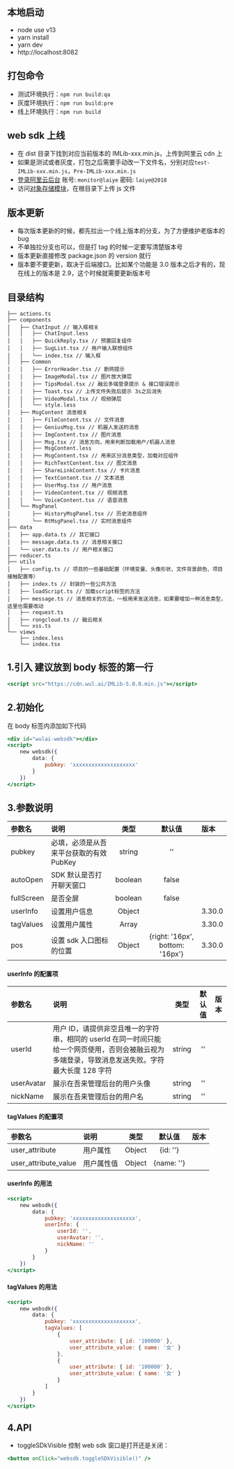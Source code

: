 ## 本地启动

- node use v13
- yarn install
- yarn dev
- http://localhost:8082

## 打包命令

- 测试环境执行：`npm run build:qa`
- 灰度环境执行：`npm run build:pre`
- 线上环境执行：`npm run build`

## web sdk 上线

- 在 dist 目录下找到对应当前版本的 IMLib-xxx.min.js，上传到阿里云 cdn 上
- 如果是测试或者灰度，打包之后需要手动改一下文件名，分别对应`test-IMLib-xxx.min.js`，`Pre-IMLib-xxx.min.js`
- [登录阿里云后台](https://signin.aliyun.com/laiye/login.htm) 账号: `monitor@laiye` 密码: `laiye@2018`
- 访问[对象存储模块](https://oss.console.aliyun.com/bucket/oss-cn-beijing/saas-frontend/object?path=)，在根目录下上传 js 文件

## 版本更新

- 每次版本更新的时候，都先拉出一个线上版本的分支，为了方便维护老版本的 bug
- 不单独拉分支也可以，但是打 tag 的时候一定要写清楚版本号
- 版本更新直接修改 package.json 的 version 就行
- 版本要不要更新，取决于后端接口。比如某个功能是 3.0 版本之后才有的，现在线上的版本是 2.9，这个时候就需要更新版本号

## 目录结构

```
├── actions.ts
├── components
│   ├── ChatInput // 输入框相关
│   │   ├── ChatInput.less
│   │   ├── QuickReply.tsx // 预置回复组件
│   │   ├── SugList.tsx // 用户输入联想组件
│   │   └── index.tsx // 输入框
│   ├── Common
│   │   ├── ErrorHeader.tsx // 断网提示
│   │   ├── ImageModal.tsx // 图片放大弹层
│   │   ├── TipsModal.tsx // 融云多端登录提示 & 接口错误提示
│   │   ├── Toast.tsx // 上传文件失败后提示 3s之后消失
│   │   ├── VideoModal.tsx // 视频弹层
│   │   └── style.less
│   ├── MsgContent 消息相关
│   │   ├── FileContent.tsx // 文件消息
│   │   ├── GeniusMsg.tsx // 机器人发送的消息
│   │   ├── ImgContent.tsx // 图片消息
│   │   ├── Msg.tsx // 消息方向，用来判断加载用户/机器人消息
│   │   ├── MsgContent.less
│   │   ├── MsgContent.tsx // 用来区分消息类型，加载对应组件
│   │   ├── RichTextContent.tsx // 图文消息
│   │   ├── ShareLinkContent.tsx // 卡片消息
│   │   ├── TextContent.tsx // 文本消息
│   │   ├── UserMsg.tsx // 用户消息
│   │   ├── VideoContent.tsx // 视频消息
│   │   └── VoiceContent.tsx // 语音消息
│   └── MsgPanel
│       ├── HistoryMsgPanel.tsx // 历史消息组件
│       └── RtMsgPanel.tsx // 实时消息组件
├── data
│   ├── app.data.ts // 其它接口
│   ├── message.data.ts // 消息相关接口
│   └── user.data.ts // 用户相关接口
├── reducer.ts
├── utils
│   ├── config.ts // 项目的一些基础配置（环境变量、头像形状、文件背景颜色、项目接触配置等）
│   ├── index.ts // 封装的一些公共方法
│   ├── loadScript.ts // 加载script标签的方法
│   ├── message.ts // 消息相关的方法，一般用来发送消息，如果要增加一种消息类型，这里也需要改动
│   ├── request.ts
│   ├── rongcloud.ts // 融云相关
│   └── xss.ts
└── views
    ├── index.less
    └── index.tsx
```

## 1.引入 建议放到 body 标签的第一行

```jsx
<script src="https://cdn.wul.ai/IMLib-5.0.0.min.js"></script>
```

## 2.初始化

在 body 标签内添加如下代码

```jsx
<div id="wulai-websdk"></div>
<script>
    new websdk({
        data: {
            pubkey: 'xxxxxxxxxxxxxxxxxxxx'
        }
    })
</script>
```

## 3.参数说明

| 参数名     | 说明                                    |  类型   |             默认值              | 版本   |
| :--------- | :-------------------------------------- | :-----: | :-----------------------------: | :----- |
| pubkey     | 必填，必须是从吾来平台获取的有效 PubKey | string  |               ''                |        |
| autoOpen   | SDK 默认是否打开聊天窗口                | boolean |              false              |        |
| fullScreen | 是否全屏                                | boolean |              false              |        |
| userInfo   | 设置用户信息                            | Object  |                                 | 3.30.0 |
| tagValues  | 设置用户属性                            |  Array  |                                 | 3.30.0 |
| pos        | 设置 sdk 入口图标的位置                 | Object  | {right: '16px', bottom: '16px'} | 3.30.0 |

#### userInfo 的配置项

| 参数名     | 说明                                                                                                                                             |  类型  | 默认值 | 版本 |
| :--------- | :----------------------------------------------------------------------------------------------------------------------------------------------- | :----: | :----: | :--- |
| userId     | 用户 ID，请提供非空且唯一的字符串，相同的 userId 在同一时间只能给一个网页使用，否则会被融云视为多端登录，导致消息发送失败。字符最大长度 128 字符 | string |   ''   |      |
| userAvatar | 展示在吾来管理后台的用户头像                                                                                                                     | string |   ''   |
| nickName   | 展示在吾来管理后台的用户名                                                                                                                       | string |   ''   |

#### tagValues 的配置项

| 参数名               | 说明       |  类型  |   默认值   | 版本 |
| :------------------- | :--------- | :----: | :--------: | :--- |
| user_attribute       | 用户属性   | Object |  {id: ''}  |
| user_attribute_value | 用户属性值 | Object | {name: ''} |

#### userInfo 的用法

```jsx
<script>
    new websdk({
        data: {
            pubkey: 'xxxxxxxxxxxxxxxxxxxx',
            userInfo: {
                userId: '',
                userAvatar: '',
                nickName: ''
            }
        }
    })
</script>
```

#### tagValues 的用法

```jsx
<script>
    new websdk({
        data: {
            pubkey: 'xxxxxxxxxxxxxxxxxxxx',
            tagValues: [
                {
                    user_attribute: { id: '100000' },
                    user_attribute_value: { name: '女' }
                },
                {
                    user_attribute: { id: '100000' },
                    user_attribute_value: { name: '女' }
                }
            ]
        }
    })
</script>
```

## 4.API

- toggleSDkVisible 控制 web sdk 窗口是打开还是关闭：

```jsx
<button onClick="websdk.toggleSDkVisible()" />
```

